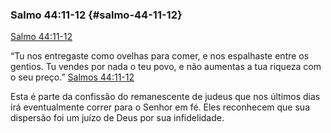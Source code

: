 ### Salmo 44:11-12 {#salmo-44-11-12}

[Salmo 44:11-12](http://bibliaonline.com.br/acf/sl/44/11-12)

“Tu nos entregaste como ovelhas para comer, e nos espalhaste entre os gentios. Tu vendes por nada o teu povo, e não aumentas a tua riqueza com o seu preço.” [Salmos 44:11-12](http://bibliaonline.com.br/acf/sl/44/11-12)

Esta é parte da confissão do remanescente de judeus que nos últimos dias irá eventualmente correr para o Senhor em fé. Eles reconhecem que sua dispersão foi um juízo de Deus por sua infidelidade.